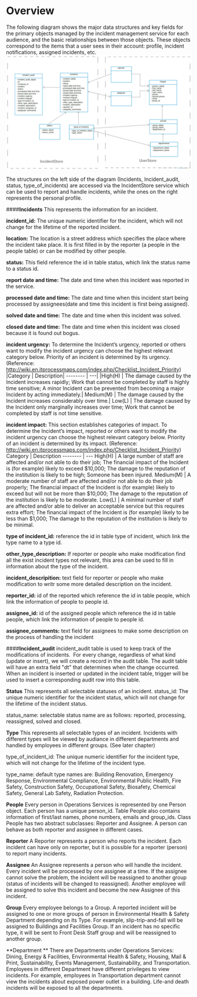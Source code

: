 Overview
===================


The following diagram shows the major data structures and key fields for the primary objects managed by the incident management service for each audience, and the basic relationships between those objects. These objects correspond to the items that a user sees in their account: profile, incident notifications, assigned incidents, etc.
![image](https://github.com/FanyingYe/FanyingYe.github.io/raw/master/images/uml.jpg)

The structures on the left side of the diagram (Incidents, Incident_audit, status, type_of_incidents) are accessed via the IncidentStore service which can be used to report and handle incidents, while the ones on the right represents the personal profile.

####**Incidents**
This represents the information for an incident.

**incident_id:**
The unique numeric identifier for the incident, which will not change for the lifetime of the reported incident.
 
**location:**
The location is a street address which specifies the place where the incident take place. It is first filled in by the reporter (a people in the people table) or can be modified by other people.
 
**status:**
This field reference the id in table status, which link the status name to a status id. 

**report date and time:**
The date and time when this incident was reported in the service.
 
**processed date and time:**
The date and time when this incident start being processed by assignees(date and time this incident is first being assigned).
 
**solved date and time:**
The date and time when this incident was solved.
 
**closed date and time:**
The date and time when this incident was closed because it is found out bogus.
 
**incident urgency:**
To determine the Incident’s urgency, reported or others want to modify the incident urgency can choose the highest relevant category below. Priority of an incident is determined by its urgency. 
(Reference: http://wiki.en.itprocessmaps.com/index.php/Checklist_Incident_Priority)
 |Category    | Description|
--------     | ---|
|High(H) | The damage caused by the Incident increases rapidly; Work that cannot be completed by staff is highly time sensitive; A minor Incident can be prevented from becoming a major Incident by acting immediately.|
Medium(M)  | The damage caused by the Incident increases considerably over time.|
Low(L)     | The damage caused by the Incident only marginally increases over time; Work that cannot be completed by staff is not time sensitive.


**incident impact:**
This section establishes categories of impact. To determine the Incident’s impact, reported or others want to modify the incident urgency can choose the highest relevant category below. Priority of an incident is determined by its impact.
(Reference: 
http://wiki.en.itprocessmaps.com/index.php/Checklist_Incident_Priority)
 Category    | Description
--------     | ---
High(H) | A large number of staff are affected and/or not able to do their job; The financial impact of the Incident is (for example) likely to exceed $10,000; The damage to the reputation of the institution is likely to be high; Someone has been injured.
Medium(M)    | A moderate number of staff are affected and/or not able to do their job properly; The financial impact of the Incident is (for example) likely to exceed   but will not be more than $10,000; The damage to the reputation of the institution is likely to be moderate.
Low(L)     | A minimal number of staff are affected and/or able to deliver an acceptable service but this requires extra effort; The financial impact of the Incident is (for example) likely to be less than $1,000; The damage to the reputation of the institution is likely to be minimal.

 
**type of incident_id:**
reference the id in table type of incident, which link the type name to a type id.
 
**other_type_description:**
If reporter or people who make modification find all the exist incident types not relevant, this area can be used to fill in information about the type of the incident.
 
**incident_descripition:**
text field for reporter or people who make modification to writr some more detailed description on the incident.
 
**reporter_id:**
id of the reported which reference the id in table people, which link the information of people to people id.
 
**assignee_id:**
id of the assigned people which reference the id in table people, which link the information of people to people id.
 
**assignee_comments:**
text field for assignees to make some description on the process of handling the incident 
 
####**Incident_audit**
incident_audit table is used to keep track of the modifications of incidents.  For every change, regardless of what kind (update or insert), we will create a record in the audit table. The audit table will have an extra field "dt" that determines when the change occurred. When an incident is inserted or updated in the incident table, trigger will be used to insert a corresponding audit row into this table.
 
 
**Status**
This represents all selectable statuses of an incident.
status_id: The unique numeric identifier for the incident status, which will not change for the lifetime of the incident status.
 
status_name: selectable status name are as follows: reported, processing, reassigned, solved and closed.
 
 
**Type**
This represents all selectable types of an incident.
Incidents with different types will be viewed by audiance in different departments and handled by employees in different groups. (See later chapter)

type_of_incident_id: The unique numeric identifier for the incident type, which will not change for the lifetime of the incident type.

type_name: default type names are: Building Renovation, Emergency Response, Environmental Compliance, Environmental Public Health, Fire Safety, Construction Safety, Occupational Safety, Biosafety, Chemical Safety, General Lab Safety, Radiation Protection.

**People**
Every person in Operations Services is represented by one Person object. Each person has a unique person_id. Table People also contains information of first/last names, phone numbers, emails and group_ids. Class People has two abstract subclasses: Reporter and Assignee. A person can behave as both reporter and assignee in different cases.
 
**Reporter**
A Reporter represents a person who reports the incident. Each incident can have only on reporter, but it is possible for a reporter (person) to report many incidents.
 
**Assignee**
An Assignee represents a person who will handle the incident. Every incident will be processed by one assignee at a time. If the assignee cannot solve the problem, the incident will be reassigned to another group (status of incidents will be changed to reassigned). Another employee will be assigned to solve this incident and become the new Assignee of this incident.
 
**Group**
Every employee belongs to a Group.  A reported incident will be assigned to one or more groups of person in Environmental Health & Safety Department depending on its Type. For example, slip-trip-and-fall will be assigned to Buildings and Facilities Group. If an incident has no specific type, it will be sent to Front Desk Staff group and will be reassigned to another group.
 
**Department **
There are Departments under Operations Services: Dining, Energy & Facilities, Environmental Health & Safety, Housing, Mail & Print, Sustainability, Events Management, Sustainability, and Transportation. Employees in different Department have different privileges to view incidents. For example, employees in Transportation department cannot view the incidents about exposed power outlet in a building.
Life-and death incidents will be exposed to all the departments.
